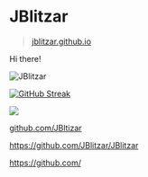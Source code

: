 [//]: # (e)

# JBlitzar
> [jblitzar.github.io](jblitzar.github.io)

Hi there!

<img src="https://komarev.com/ghpvc/?username=JBlitzar&label=Profile%20views&color=0e75b6&style=flat" alt="JBlitzar" />





[![GitHub Streak](https://github-readme-streak-stats.herokuapp.com?user=JBlitzar&theme=transparent)]()


![](http://github-profile-summary-cards.vercel.app/api/cards/profile-details?username=jblitzar&theme=transparent) 


<!--![Jblitzar's github stats](https://github-readme-stats.vercel.app/api?username=jblitzar&show_icons=true&theme=transparent&include_all_commits=true)-->



[github.com/JBltizar
](https://github.com/Jblitzar)

https://github.com/JBlitzar/JBlitzar

https://github.com/


